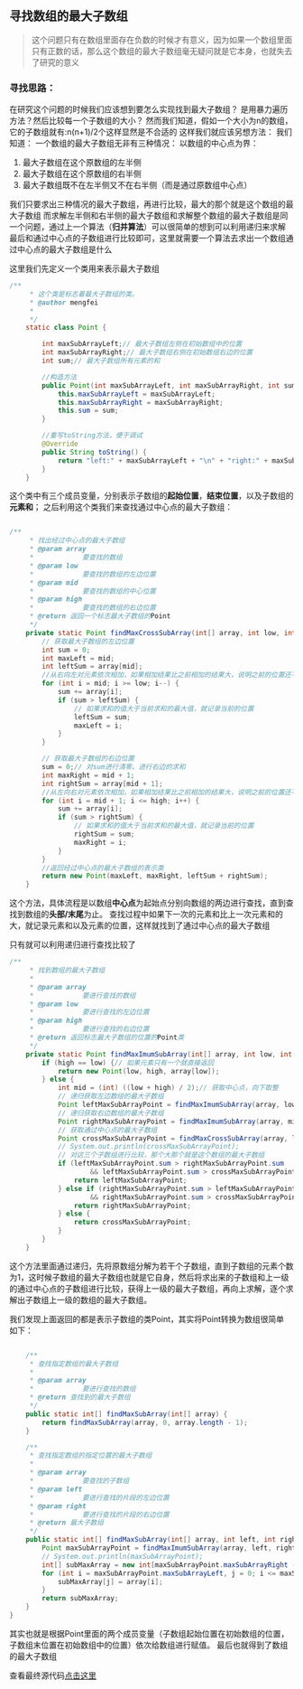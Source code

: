 ## 寻找数组的最大子数组
> 这个问题只有在数组里面存在负数的时候才有意义，因为如果一个数组里面只有正数的话，那么这个数组的最大子数组毫无疑问就是它本身，也就失去了研究的意义

### 寻找思路：
在研究这个问题的时候我们应该想到要怎么实现找到最大子数组？
是用暴力遍历方法？然后比较每一个子数组的大小？
然而我们知道，假如一个大小为n的数组，它的子数组就有:n(n+1)/2个这样显然是不合适的
这样我们就应该另想方法：
我们知道：
一个数组的最大子数组无非有三种情况：
以数组的中心点为界：
1. 最大子数组在这个原数组的左半侧
2. 最大子数组在这个原数组的右半侧
3. 最大子数组既不在左半侧又不在右半侧（而是通过原数组中心点）

我们只要求出三种情况的最大子数组，再进行比较，最大的那个就是这个数组的最大子数组
而求解左半侧和右半侧的最大子数组和求解整个数组的最大子数组是同一个问题，通过上一个算法（**归并算法**）可以很简单的想到可以利用递归来求解
最后和通过中心点的子数组进行比较即可，这里就需要一个算法去求出一个数组通过中心点的最大子数组是什么

这里我们先定义一个类用来表示最大子数组

```java
/**
	 * 这个类是标志着最大子数组的类。
	 * @author mengfei
	 *
	 */
	static class Point {

		int maxSubArrayLeft;// 最大子数组左侧在初始数组中的位置
		int maxSubArrayRight;// 最大子数组右侧在初始数组右边的位置
		int sum;// 最大子数组所有元素的和

		//构造方法
		public Point(int maxSubArrayLeft, int maxSubArrayRight, int sum) {
			this.maxSubArrayLeft = maxSubArrayLeft;
			this.maxSubArrayRight = maxSubArrayRight;
			this.sum = sum;
		}

		//重写toString方法，便于调试
		@Override
		public String toString() {
			return "left:" + maxSubArrayLeft + "\n" + "right:" + maxSubArrayRight + "\n" + "sum:" + sum;
		}
	}

```
这个类中有三个成员变量，分别表示子数组的**起始位置**，**结束位置**，以及子数组的**元素和**；
之后利用这个类我们来查找通过中心点的最大子数组：

```java

/**
	 * 找出经过中心点的最大子数组
	 * @param array
	 *            要查找的数组
	 * @param low
	 *            要查找的数组的左边位置
	 * @param mid
	 *            要查找的数组的中心位置
	 * @param high
	 *            要查找的数组的右边位置
	 * @return 返回一个标志最大子数组的Point
	 */
	private static Point findMaxCrossSubArray(int[] array, int low, int mid, int high) {
		// 获取最大子数组的左边位置
		int sum = 0;
		int maxLeft = mid;
		int leftSum = array[mid];
		//从右向左对元素依次相加，如果相加结果比之前相加的结果大，说明之前的位置还不是最大子数组的位置，记录位置
		for (int i = mid; i >= low; i--) {
			sum += array[i];
			if (sum > leftSum) {
				// 如果求和的值大于当前求和的最大值，就记录当前的位置
				leftSum = sum;
				maxLeft = i;
			}
		}

		// 获取最大子数组的右边位置
		sum = 0;// 对sum进行清零。进行右边的求和
		int maxRight = mid + 1;
		int rightSum = array[mid + 1];
		//从左向右对元素依次相加，如果相加结果比之前相加的结果大，说明之前的位置还不是最大子数组的位置，记录位置
		for (int i = mid + 1; i <= high; i++) {
			sum += array[i];
			if (sum > rightSum) {
				// 如果求和的值大于当前求和的最大值，就记录当前的位置
				rightSum = sum;
				maxRight = i;
			}
		}
		//返回经过中心点的最大子数组的表示类
		return new Point(maxLeft, maxRight, leftSum + rightSum);
	}


```
这个方法，具体流程是以数组**中心点**为起始点分别向数组的两边进行查找，直到查找到数组的**头部/末尾**为止。
查找过程中如果下一次的元素和比上一次元素和的大，就记录元素和以及元素的位置，这样就找到了通过中心点的最大子数组

只有就可以利用递归进行查找比较了

```java
/**
	 * 找到数组的最大子数组
	 * 
	 * @param array
	 *            要进行查找的数组
	 * @param low
	 *            要进行查找的左边位置
	 * @param high
	 *            要进行查找的右边位置
	 * @return 返回标志最大子数组的位置的Point类
	 */
	private static Point findMaxImumSubArray(int[] array, int low, int high) {
		if (high == low) {// 如果元素只有一个就直接返回
			return new Point(low, high, array[low]);
		} else {
			int mid = (int) ((low + high) / 2);// 获取中心点，向下取整
			// 递归获取左边数组的最大子数组
			Point leftMaxSubArrayPoint = findMaxImumSubArray(array, low, mid);
			// 递归获取右边数组的最大子数组
			Point rightMaxSubArrayPoint = findMaxImumSubArray(array, mid + 1, high);
			// 获取通过中心点的最大子数组
			Point crossMaxSubArrayPoint = findMaxCrossSubArray(array, low, mid, high);
			// System.out.println(crossMaxSubArrayPoint);
			// 对这三个子数组进行比较，那个大那个就是这个数组的最大子数组
			if (leftMaxSubArrayPoint.sum > rightMaxSubArrayPoint.sum
					&& leftMaxSubArrayPoint.sum > crossMaxSubArrayPoint.sum) {
				return leftMaxSubArrayPoint;
			} else if (rightMaxSubArrayPoint.sum > leftMaxSubArrayPoint.sum
					&& rightMaxSubArrayPoint.sum > crossMaxSubArrayPoint.sum) {
				return rightMaxSubArrayPoint;
			} else {
				return crossMaxSubArrayPoint;
			}
		}
	}

```
这个方法里面通过递归，先将原数组分解为若干个子数组，直到子数组的元素个数为1，这时候子数组的最大子数组也就是它自身，然后将求出来的子数组和上一级的通过中心点的子数组进行比较，获得上一级的最大子数组，再向上求解，逐个求解出子数组上一级的数组的最大子数组。


我们发现上面返回的都是表示子数组的类Point，其实将Point转换为数组很简单
如下：



```java

	/**
	 * 查找指定数组的最大子数组
	 * 
	 * @param array
	 *            要进行查找的数组
	 * @return 查找到的最大子数组
	 */
	public static int[] findMaxSubArray(int[] array) {
		return findMaxSubArray(array, 0, array.length - 1);
	}

	/**
	 * 查找指定数组的指定位置的最大子数组
	 * 
	 * @param array
	 *            要查找的子数组
	 * @param left
	 *            要进行查找的片段的左边位置
	 * @param right
	 *            要进行查找的片段的右边位置
	 * @return 最大子数组
	 */
	public static int[] findMaxSubArray(int[] array, int left, int right) {
		Point maxSubArrayPoint = findMaxImumSubArray(array, left, right);
		// System.out.println(maxSubArrayPoint);
		int[] subMaxArray = new int[maxSubArrayPoint.maxSubArrayRight - maxSubArrayPoint.maxSubArrayLeft + 1];
		for (int i = maxSubArrayPoint.maxSubArrayLeft, j = 0; i <= maxSubArrayPoint.maxSubArrayRight; i++, j++) {
			subMaxArray[j] = array[i];
		}
		return subMaxArray;
	}
}

```
其实也就是根据Point里面的两个成员变量（子数组起始位置在初始数组的位置，子数组末位置在初始数组中的位置）依次给数组进行赋值。
最后也就得到了数组的最大子数组

查看最终源代码[点击这里](http://github.com/zuoyandeyingguang)

